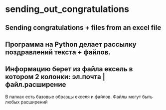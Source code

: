 # sending_out_congratulations
Sending congratulations + files from an excel file
---------------------
Программа на Python делает рассылку поздравлений текста + файлов. 
---------------------
Информацию берет из файла ексель в котором 2 колонки: эл.почта | файл.расширение
---------------------
В папках есть базовые образцы екселя и файлов. Файлы могут быть любых расширений
